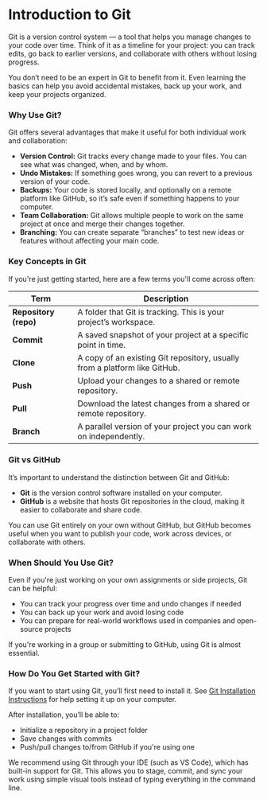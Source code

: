 # Introduction to Git

Git is a version control system — a tool that helps you manage changes to your code over time. Think of it as a timeline for your project: you can track edits, go back to earlier versions, and collaborate with others without losing progress.

You don’t need to be an expert in Git to benefit from it. Even learning the basics can help you avoid accidental mistakes, back up your work, and keep your projects organized.


### **Why Use Git?**

Git offers several advantages that make it useful for both individual work and collaboration:

* **Version Control:** Git tracks every change made to your files. You can see what was changed, when, and by whom.
* **Undo Mistakes:** If something goes wrong, you can revert to a previous version of your code.
* **Backups:** Your code is stored locally, and optionally on a remote platform like GitHub, so it’s safe even if something happens to your computer.
* **Team Collaboration:** Git allows multiple people to work on the same project at once and merge their changes together.
* **Branching:** You can create separate “branches” to test new ideas or features without affecting your main code.


### **Key Concepts in Git**

If you're just getting started, here are a few terms you'll come across often:

| Term        | Description                                                                 |
|-------------|-----------------------------------------------------------------------------|
| **Repository (repo)** | A folder that Git is tracking. This is your project’s workspace.        |
| **Commit**   | A saved snapshot of your project at a specific point in time.              |
| **Clone**    | A copy of an existing Git repository, usually from a platform like GitHub. |
| **Push**     | Upload your changes to a shared or remote repository.                      |
| **Pull**     | Download the latest changes from a shared or remote repository.            |
| **Branch**   | A parallel version of your project you can work on independently.          |


### **Git vs GitHub**

It’s important to understand the distinction between Git and GitHub:

- **Git** is the version control software installed on your computer.
- **GitHub** is a website that hosts Git repositories in the cloud, making it easier to collaborate and share code.

You can use Git entirely on your own without GitHub, but GitHub becomes useful when you want to publish your code, work across devices, or collaborate with others.


### **When Should You Use Git?**

Even if you're just working on your own assignments or side projects, Git can be helpful:

* You can track your progress over time and undo changes if needed
* You can back up your work and avoid losing code
* You can prepare for real-world workflows used in companies and open-source projects

If you're working in a group or submitting to GitHub, using Git is almost essential.


### **How Do You Get Started with Git?**

If you want to start using Git, you’ll first need to install it. See [Git Installation Instructions](../../git/git_install.md) for help setting it up on your computer.

After installation, you’ll be able to:
- Initialize a repository in a project folder
- Save changes with commits
- Push/pull changes to/from GitHub if you're using one

We recommend using Git through your IDE (such as VS Code), which has built-in support for Git. This allows you to stage, commit, and sync your work using simple visual tools instead of typing everything in the command line.
